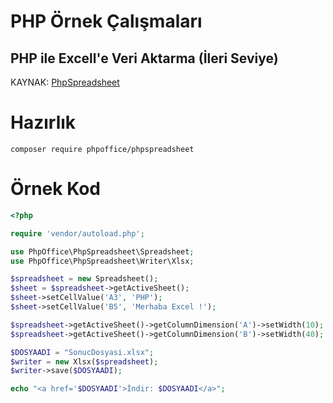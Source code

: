 # PHP Örnek Çalışmaları

## PHP ile Excell'e Veri Aktarma (İleri Seviye)

KAYNAK: [PhpSpreadsheet](https://phpspreadsheet.readthedocs.io/en/latest/)

# Hazırlık
```
composer require phpoffice/phpspreadsheet
```

# Örnek Kod
```PHP
<?php

require 'vendor/autoload.php';

use PhpOffice\PhpSpreadsheet\Spreadsheet;
use PhpOffice\PhpSpreadsheet\Writer\Xlsx;

$spreadsheet = new Spreadsheet();
$sheet = $spreadsheet->getActiveSheet();
$sheet->setCellValue('A3', 'PHP');
$sheet->setCellValue('B5', 'Merhaba Excel !');

$spreadsheet->getActiveSheet()->getColumnDimension('A')->setWidth(10);
$spreadsheet->getActiveSheet()->getColumnDimension('B')->setWidth(40);

$DOSYAADI = "SonucDosyasi.xlsx";
$writer = new Xlsx($spreadsheet); 
$writer->save($DOSYAADI);

echo "<a href='$DOSYAADI'>İndir: $DOSYAADI</a>";

```
